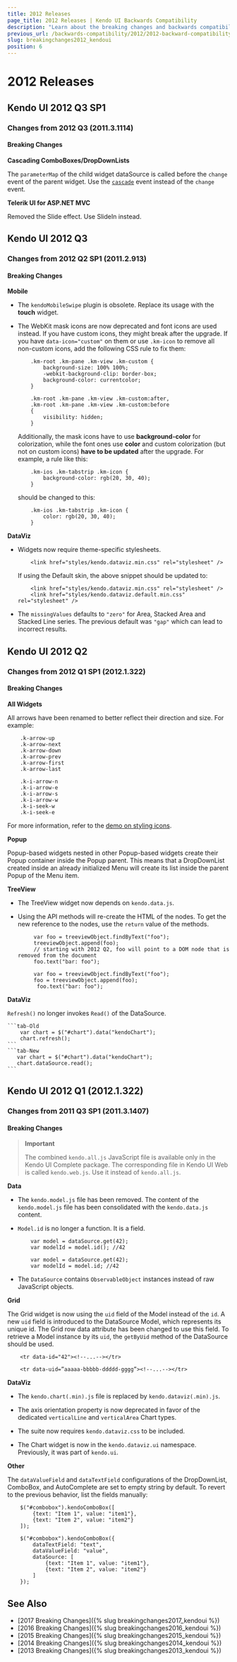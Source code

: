 ```yaml
---
title: 2012 Releases  
page_title: 2012 Releases | Kendo UI Backwards Compatibility
description: "Learn about the breaking changes and backwards compatibility released by Kendo UI in 2012."
previous_url: /backwards-compatibility/2012/2012-backward-compatibility
slug: breakingchanges2012_kendoui
position: 6
---
```


# 2012 Releases

## Kendo UI 2012 Q3 SP1

### Changes from 2012 Q3 (2011.3.1114)

#### Breaking Changes

**Cascading ComboBoxes/DropDownLists**

The `parameterMap` of the child widget dataSource is called before the `change` event of the parent widget. Use the [`cascade`](/api/javascript/ui/combobox#cascade) event instead of the `change` event.

**Telerik UI for ASP.NET MVC**

Removed the Slide effect. Use SlideIn instead.

## Kendo UI 2012 Q3

### Changes from 2012 Q2 SP1 (2011.2.913)

#### Breaking Changes

**Mobile**

* The `kendoMobileSwipe` plugin is obsolete. Replace its usage with the **touch** widget.

* The WebKit mask icons are now deprecated and font icons are used instead. If you have custom icons, they might break after the upgrade. If you have `data-icon="custom"` on them or use `.km-icon` to remove all non-custom icons, add the following CSS rule to fix them:

    ```
        .km-root .km-pane .km-view .km-custom {
            background-size: 100% 100%;
            -webkit-background-clip: border-box;
            background-color: currentcolor;
        }

        .km-root .km-pane .km-view .km-custom:after,
        .km-root .km-pane .km-view .km-custom:before
        {
            visibility: hidden;
        }
    ```

    Additionally, the mask icons have to use **background-color** for colorization, while the font ones use **color**  and custom colorization (but not on custom icons) **have to be updated** after the upgrade. For example, a rule like this:

    ```
        .km-ios .km-tabstrip .km-icon {
            background-color: rgb(20, 30, 40);
        }
    ```

    should be changed to this:

    ```
        .km-ios .km-tabstrip .km-icon {
            color: rgb(20, 30, 40);
        }
    ```

**DataViz**

* Widgets now require theme-specific stylesheets.

    ```
        <link href="styles/kendo.dataviz.min.css" rel="stylesheet" />
    ```

    If using the Default skin, the above snippet should be updated to:

    ```
        <link href="styles/kendo.dataviz.min.css" rel="stylesheet" />
        <link href="styles/kendo.dataviz.default.min.css" rel="stylesheet" />
    ```

* The `missingValues` defaults to `"zero"` for Area, Stacked Area and Stacked Line series. The previous default was `"gap"` which can lead to incorrect results.

## Kendo UI 2012 Q2

### Changes from 2012 Q1 SP1 (2012.1.322)

#### Breaking Changes

**All Widgets**

All arrows have been renamed to better reflect their direction and size. For example:

```tab-Old
	.k-arrow-up
	.k-arrow-next
	.k-arrow-down
	.k-arrow-prev
	.k-arrow-first
	.k-arrow-last
```
```tab-New
	.k-i-arrow-n
	.k-i-arrow-e
	.k-i-arrow-s
	.k-i-arrow-w
 	.k-i-seek-w
	.k-i-seek-e
```

For more information, refer to the [demo on styling icons](http://demos.telerik.com/kendo-ui/web/styling/icons.html).

**Popup**

Popup-based widgets nested in other Popup-based widgets create their Popup container inside the Popup parent. This means that a DropDownList created inside an already initialized Menu will create its list inside the parent Popup of the Menu item.

**TreeView**

* The TreeView widget now depends on `kendo.data.js`.

* Using the API methods will re-create the HTML of the nodes. To get the new reference to the nodes, use the `return` value of the methods.

    ```tab-Old
         var foo = treeviewObject.findByText("foo");
         treeviewObject.append(foo);
         // starting with 2012 Q2, foo will point to a DOM node that is removed from the document
         foo.text("bar: foo");
    ```
    ```tab-New
         var foo = treeviewObject.findByText("foo");
         foo = treeviewObject.append(foo);
          foo.text("bar: foo");
    ```

**DataViz**

`Refresh()` no longer invokes `Read()` of the DataSource.

    ```tab-Old
        var chart = $("#chart").data("kendoChart");
        chart.refresh();
    ```
    ```tab-New
       var chart = $("#chart").data("kendoChart");
       chart.dataSource.read();
    ```

## Kendo UI 2012 Q1 (2012.1.322)

### Changes from 2011 Q3 SP1 (2011.3.1407)

#### Breaking Changes

> **Important**
>
> The combined `kendo.all.js` JavaScript file is available only in the Kendo UI Complete package. The corresponding file in Kendo UI Web is called `kendo.web.js`. Use it instead of `kendo.all.js`.

**Data**

* The `kendo.model.js` file has been removed. The content of the `kendo.model.js` file has been consolidated with the `kendo.data.js` content.
* `Model.id` is no longer a function. It is a field.

    ```tab-Old
    	var model = dataSource.get(42);
    	var modelId = model.id(); //42
    ```
    ```tab-New
    	var model = dataSource.get(42);
    	var modelId = model.id; //42
    ```

*  The `DataSource` contains `ObservableObject` instances instead of raw JavaScript objects.

**Grid**

The Grid widget is now using the `uid` field of the Model instead of the `id`. A new `uid` field is introduced to the DataSource Model, which represents its unique id. The Grid row data attribute has been changed to use this field. To retrieve a Model instance by its `uid`, the `getByUid` method of the DataSource should be used.

```tab-Old
	<tr data-id="42"><!--...--></tr>
```
```tab-New
	<tr data-uid=”aaaaa-bbbbb-ddddd-gggg”><!--...--></tr>
```

**DataViz**

* The `kendo.chart(.min).js` file is replaced by `kendo.dataviz(.min).js`.

* The axis orientation property is now deprecated in favor of the dedicated `verticalLine` and `verticalArea` Chart types.

* The suite now requires `kendo.dataviz.css` to be included.

* The Chart widget is now in the `kendo.dataviz.ui` namespace. Previously, it was part of `kendo.ui`.

**Other**

The `dataValueField` and `dataTextField` configurations of the DropDownList, ComboBox, and AutoComplete are set to empty string by default. To revert to the previous behavior, list the fields manually:

```tab-Old
	$("#combobox").kendoComboBox([
		{text: "Item 1", value: "item1"},
		{text: "Item 2", value: "item2"}
	]);
```
```tab-New
	$("#combobox").kendoComboBox({
		dataTextField: "text",
		dataValueField: "value",
		dataSource: [
			{text: "Item 1", value: "item1"},
			{text: "Item 2", value: "item2"}
		]
	});
```

## See Also

* [2017 Breaking Changes]({% slug breakingchanges2017_kendoui %})
* [2016 Breaking Changes]({% slug breakingchanges2016_kendoui %})
* [2015 Breaking Changes]({% slug breakingchanges2015_kendoui %})
* [2014 Breaking Changes]({% slug breakingchanges2014_kendoui %})
* [2013 Breaking Changes]({% slug breakingchanges2013_kendoui %})
